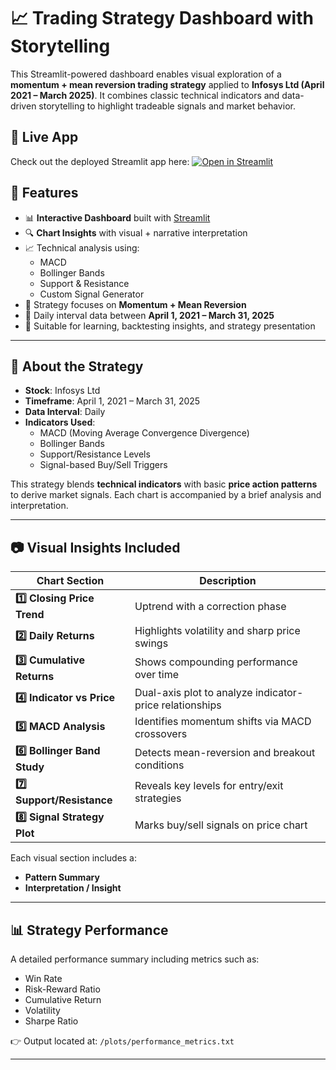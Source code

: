 # 📈 Trading Strategy Dashboard with Storytelling

This Streamlit-powered dashboard enables visual exploration of a **momentum + mean reversion trading strategy** applied to **Infosys Ltd (April 2021 – March 2025)**. It combines classic technical indicators and data-driven storytelling to highlight tradeable signals and market behavior.

## 🚀 Live App

Check out the deployed Streamlit app here: [![Open in Streamlit](https://static.streamlit.io/badges/streamlit_badge_black_white.svg)](https://infyns-analysis-ps.streamlit.app/)


## 🚀 Features

- 📊 **Interactive Dashboard** built with [Streamlit](https://streamlit.io/)
- 🔍 **Chart Insights** with visual + narrative interpretation
- 📈 Technical analysis using:
  - MACD
  - Bollinger Bands
  - Support & Resistance
  - Custom Signal Generator
- 🧠 Strategy focuses on **Momentum + Mean Reversion**
- 📆 Daily interval data between **April 1, 2021 – March 31, 2025**
- 📌 Suitable for learning, backtesting insights, and strategy presentation

---

## 📘 About the Strategy

- **Stock**: Infosys Ltd  
- **Timeframe**: April 1, 2021 – March 31, 2025  
- **Data Interval**: Daily  
- **Indicators Used**:
  - MACD (Moving Average Convergence Divergence)
  - Bollinger Bands
  - Support/Resistance Levels
  - Signal-based Buy/Sell Triggers  

This strategy blends **technical indicators** with basic **price action patterns** to derive market signals. Each chart is accompanied by a brief analysis and interpretation.

---

## 📷 Visual Insights Included

| Chart Section | Description |
|---------------|-------------|
| **1️⃣ Closing Price Trend** | Uptrend with a correction phase |
| **2️⃣ Daily Returns** | Highlights volatility and sharp price swings |
| **3️⃣ Cumulative Returns** | Shows compounding performance over time |
| **4️⃣ Indicator vs Price** | Dual-axis plot to analyze indicator-price relationships |
| **5️⃣ MACD Analysis** | Identifies momentum shifts via MACD crossovers |
| **6️⃣ Bollinger Band Study** | Detects mean-reversion and breakout conditions |
| **7️⃣ Support/Resistance** | Reveals key levels for entry/exit strategies |
| **8️⃣ Signal Strategy Plot** | Marks buy/sell signals on price chart |

Each visual section includes a:
- **Pattern Summary**
- **Interpretation / Insight**

---

## 📊 Strategy Performance

A detailed performance summary including metrics such as:
- Win Rate
- Risk-Reward Ratio
- Cumulative Return
- Volatility
- Sharpe Ratio

👉 Output located at: `/plots/performance_metrics.txt`

---
